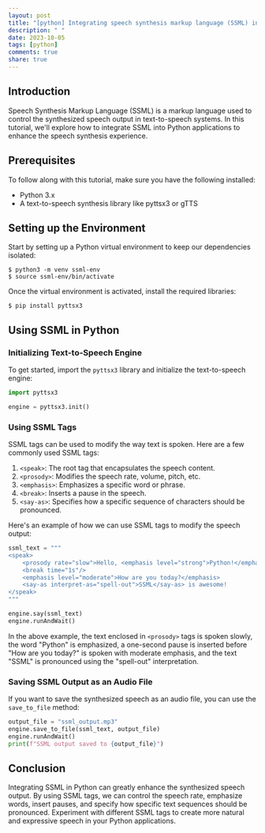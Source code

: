 ```yaml
---
layout: post
title: "[python] Integrating speech synthesis markup language (SSML) in Python"
description: " "
date: 2023-10-05
tags: [python]
comments: true
share: true
---
```


## Introduction
Speech Synthesis Markup Language (SSML) is a markup language used to control the synthesized speech output in text-to-speech systems. In this tutorial, we'll explore how to integrate SSML into Python applications to enhance the speech synthesis experience.

## Prerequisites
To follow along with this tutorial, make sure you have the following installed:

- Python 3.x
- A text-to-speech synthesis library like pyttsx3 or gTTS

## Setting up the Environment
Start by setting up a Python virtual environment to keep our dependencies isolated:

```shell
$ python3 -m venv ssml-env
$ source ssml-env/bin/activate
```

Once the virtual environment is activated, install the required libraries:

```shell
$ pip install pyttsx3
```

## Using SSML in Python
### Initializing Text-to-Speech Engine
To get started, import the `pyttsx3` library and initialize the text-to-speech engine:

```python
import pyttsx3

engine = pyttsx3.init()
```

### Using SSML Tags
SSML tags can be used to modify the way text is spoken. Here are a few commonly used SSML tags:

1. `<speak>`: The root tag that encapsulates the speech content.
2. `<prosody>`: Modifies the speech rate, volume, pitch, etc.
3. `<emphasis>`: Emphasizes a specific word or phrase.
4. `<break>`: Inserts a pause in the speech.
5. `<say-as>`: Specifies how a specific sequence of characters should be pronounced.

Here's an example of how we can use SSML tags to modify the speech output:

```python
ssml_text = """
<speak>
    <prosody rate="slow">Hello, <emphasis level="strong">Python!</emphasis></prosody>
    <break time="1s"/>
    <emphasis level="moderate">How are you today?</emphasis>
    <say-as interpret-as="spell-out">SSML</say-as> is awesome!
</speak>
"""

engine.say(ssml_text)
engine.runAndWait()
```

In the above example, the text enclosed in `<prosody>` tags is spoken slowly, the word "Python" is emphasized, a one-second pause is inserted before "How are you today?" is spoken with moderate emphasis, and the text "SSML" is pronounced using the "spell-out" interpretation.

### Saving SSML Output as an Audio File
If you want to save the synthesized speech as an audio file, you can use the `save_to_file` method:

```python
output_file = "ssml_output.mp3"
engine.save_to_file(ssml_text, output_file)
engine.runAndWait()
print(f"SSML output saved to {output_file}")
```

## Conclusion
Integrating SSML in Python can greatly enhance the synthesized speech output. By using SSML tags, we can control the speech rate, emphasize words, insert pauses, and specify how specific text sequences should be pronounced. Experiment with different SSML tags to create more natural and expressive speech in your Python applications.